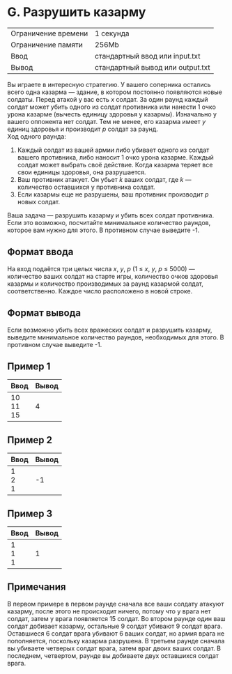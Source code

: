 # G. Разрушить казарму
<table>
  <tr>
      <td>Ограничение времени</td>
      <td>1 секунда</td>
  </tr>
  <tr>
      <td>Ограничение памяти</td>
      <td>256Mb</td>
  </tr>
  <tr>
      <td>Ввод</td>
      <td>стандартный ввод или input.txt</td>
  </tr>
  <tr>
      <td>Вывод</td>
      <td>стандартный вывод или output.txt</td>
  </tr>
</table>

Вы играете в интересную стратегию. У вашего соперника остались всего одна казарма — здание, в котором постоянно появляются новые 
солдаты. Перед атакой у вас есть <i>x</i> солдат. За один раунд каждый солдат может убить одного из солдат противника или нанести 1 
очко урона казарме (вычесть единицу здоровья у казармы). Изначально у вашего оппонента нет солдат. Тем не менее, его казарма 
имеет <i>y</i> единиц здоровья и производит <i>p</i> солдат за раунд.  
Ход одного раунда:
  1. Каждый солдат из вашей армии либо убивает одного из солдат вашего противника, либо наносит 1 очко урона казарме. Каждый солдат 
может выбрать своё действие. Когда казарма теряет все свои единицы здоровья, она разрушается.
  2. Ваш противник атакует. Он убьет <i>k</i> ваших солдат, где <i>k</i> — количество оставшихся у противника солдат.
  3. Если казармы еще не разрушены, ваш противник производит <i>p</i> новых солдат.

Ваша задача — разрушить казарму и убить всех солдат противника. Если это возможно, посчитайте минимальное количество раундов, 
которое вам нужно для этого. В противном случае выведите -1.

## Формат ввода
На вход подаётся три целых числа <i>x</i>, <i>y</i>, <i>p</i> (1 ≤  <i>x</i>, <i>y</i>, <i>p</i> ≤ 5000) — количество ваших 
солдат на старте игры, количество очков здоровья казармы и количество производимых за раунд казармой солдат, соответственно. 
Каждое число расположено в новой строке.

## Формат вывода
Если возможно убить всех вражеских солдат и разрушить казарму, выведите минимальное количество раундов, необходимых для этого. 
В противном случае выведите -1.

## Пример 1
| Ввод             | Вывод |
|:-----------------|:------|
| 10</br>11</br>15 | 4     |

## Пример 2
| Ввод          | Вывод |
|:--------------|:------|
| 1</br>2</br>1 | -1    |

## Пример 3
| Ввод          | Вывод |
|:--------------|:------|
| 1</br>1</br>1 | 1     |

## Примечания
В первом примере в первом раунде сначала все ваши солдату атакуют казарму, после этого не происходит ничего, потому что у 
врага нет солдат, затем у врага появляется 15 солдат. Во втором раунде один ваш солдат добивает казарму, остальные 9 солдат 
убивают 9 солдат врага. Оставшиеся 6 солдат врага убивают 6 ваших солдат, но армия врага не пополняется, поскольку казарма 
разрушена. В третьем раунде сначала вы убиваете четверых солдат врага, затем враг двоих ваших солдат. В последнем, четвертом, 
раунде вы добиваете двух оставшихся солдат врага.
